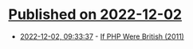 # [Published on 2022-12-02](index.md)

* [2022-12-02, 09:33:37](https://news.ycombinator.com/item?id=33828509) - [If PHP Were British (2011)](https://aloneonahill.com/blog/if-php-were-british/)

